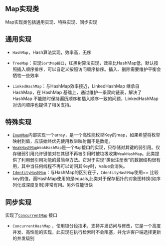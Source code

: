 ## Map实现类

Map实现类包括通用实现、特殊实现、同步实现

## 通用实现

- `HashMap`，Hash算法实现，效率高，无序

- `TreeMap`：实现`SortMap接口`，红黑树算法实现，效率比HashMap低，默认按照插入顺序排序，可以自定义按照访问顺序排序。插入、删除需要维护平衡会牺牲一些效率

- `LinkedHashMap`：与HashMap效率接近，LinkedHashMap 继承自 HashMap，在 HashMap 基础上，通过维护一条双向链表，解决了 HashMap 不能随时保持遍历顺序和插入顺序一致的问题，LinkedHashMap 对访问顺序也提供了相关支持。


## 特殊实现

- [`EnumMap`](https://docs.oracle.com/javase/8/docs/api/java/util/EnumMap.html)内部实现一个array，是一个高性能枚举Key的map，如果希望将枚举映射到值，应该始终优先使用枚举映射而不是数组。
-  [`WeakHashMap`](https://docs.oracle.com/javase/8/docs/api/java/util/WeakHashMap.html)`WeakHashMap`是一个`Map`接口的实现，只存储对其键的弱引用。仅存储弱引用允许键值对在其键不再被引用时被垃圾收集`WeakHashMap`。此类提供了利用弱引用功能的最简单方法。它对于实现“类似注册表”的数据结构很有用，其中当任何线程不再可以访问其Key时，value会消失。
-  [`IdentityHashMap`](https://docs.oracle.com/javase/8/docs/api/java/util/IdentityHashMap.html)：与HashMap的区别在于，`IdentityHashMap`使用== 比较key的值，而HashMap使用的是equals,此类对于保存拓扑的对象图转换(如序列化或深度复制)非常有用。另外性能很快



## 同步实现 

实现了[`ConcurrentMap`](https://docs.oracle.com/javase/8/docs/api/java/util/concurrent/ConcurrentMap.html) 接口

- `ConcurrentHashMap` ，使用锁分段技术，支持并发访问与修改，它是一个高度并发、高性能的实现，此实现在执行检索时不会阻塞，并允许客户端选择更新的并发级别